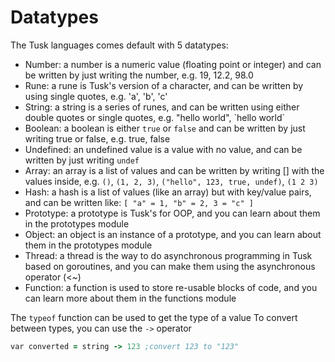 # Datatypes

The Tusk languages comes default with 5 datatypes:

- Number: a number is a numeric value (floating point or integer) and can be written by just writing the number, e.g. 19, 12.2, 98.0
- Rune: a rune is Tusk's version of a character, and can be written by using single quotes, e.g. 'a', 'b', 'c'
- String: a string is a series of runes, and can be written using either double quotes or single quotes, e.g. "hello world", \`hello world\`
- Boolean: a boolean is either `true` or `false` and can be written by just writing true or false, e.g. true, false
- Undefined: an undefined value is a value with no value, and can be written by just writing `undef`
- Array: an array is a list of values and can be written by writing [] with the values inside, e.g. `()`, `(1, 2, 3)`, `("hello", 123, true, undef)`, `(1 2 3)`
- Hash: a hash is a list of values (like an array) but with key/value pairs, and can be written like: `[ "a" = 1, "b" = 2, 3 = "c" ]`
- Prototype: a prototype is Tusk's for OOP, and you can learn about them in the prototypes module
- Object: an object is an instance of a prototype, and you can learn about them in the prototypes module
- Thread: a thread is the way to do asynchronous programming in Tusk based on goroutines, and you can make them using the asynchronous operator (<~)
- Function: a function is used to store re-usable blocks of code, and you can learn more about them in the functions module

The `typeof` function can be used to get the type of a value
To convert between types, you can use the `->` operator

```clojure
var converted = string -> 123 ;convert 123 to "123"
```
